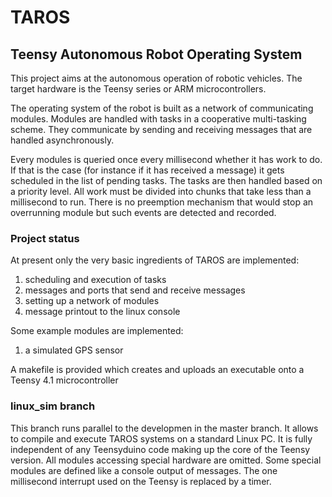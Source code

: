 # TAROS
## Teensy Autonomous Robot Operating System

This project aims at the autonomous operation of robotic vehicles.
The target hardware is the Teensy series or ARM microcontrollers.

The operating system of the robot is built as a network of communicating modules.
Modules are handled with tasks in a cooperative multi-tasking scheme.
They communicate by sending and receiving messages that are handled asynchronously.

Every modules is queried once every millisecond whether it has work to do.
If that is the case (for instance if it has received a message) it gets
scheduled in the list of pending tasks. The tasks are then handled
based on a priority level. All work must be divided into chunks that take
less than a millisecond to run. There is no preemption mechanism that
would stop an overrunning module but such events are detected and recorded.

### Project status

At present only the very basic ingredients of TAROS are implemented:
1) scheduling and execution of tasks
2) messages and ports that send and receive messages
3) setting up a network of modules
4) message printout to the linux console

Some example modules are implemented:
1) a simulated GPS sensor

A makefile is provided which creates and uploads an executable onto a Teensy 4.1 microcontroller

### linux_sim branch

This branch runs parallel to the developmen in the master branch.
It allows to compile and execute TAROS systems on a standard Linux PC.
It is fully independent of any Teensyduino code making up the core of the Teensy version.
All modules accessing special hardware are omitted.
Some special modules are defined like a console output of messages.
The one millisecond interrupt used on the Teensy is replaced by a timer.
